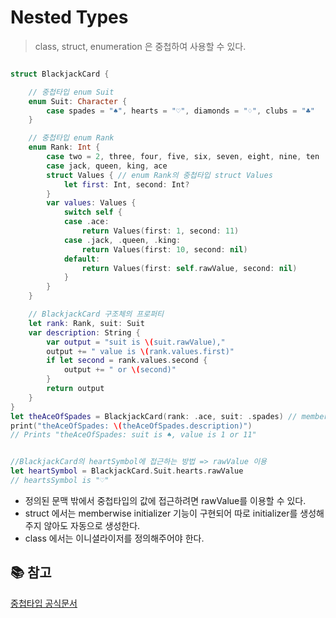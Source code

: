 # Nested Types
> class, struct, enumeration 은 중첩하여 사용할 수 있다.

```swift

struct BlackjackCard {

    // 중첩타입 enum Suit
    enum Suit: Character {
        case spades = "♠", hearts = "♡", diamonds = "♢", clubs = "♣"
    }

    // 중첩타입 enum Rank
    enum Rank: Int {
        case two = 2, three, four, five, six, seven, eight, nine, ten
        case jack, queen, king, ace
        struct Values { // enum Rank의 중첩타입 struct Values
            let first: Int, second: Int?
        }
        var values: Values {
            switch self {
            case .ace:
                return Values(first: 1, second: 11)
            case .jack, .queen, .king:
                return Values(first: 10, second: nil)
            default:
                return Values(first: self.rawValue, second: nil)
            }
        }
    }

    // BlackjackCard 구조체의 프로퍼티
    let rank: Rank, suit: Suit
    var description: String {
        var output = "suit is \(suit.rawValue),"
        output += " value is \(rank.values.first)"
        if let second = rank.values.second {
            output += " or \(second)"
        }
        return output
    }
}
let theAceOfSpades = BlackjackCard(rank: .ace, suit: .spades) // memberwise initializer 
print("theAceOfSpades: \(theAceOfSpades.description)")
// Prints "theAceOfSpades: suit is ♠, value is 1 or 11"


//BlackjackCard의 heartSymbol에 접근하는 방법 => rawValue 이용
let heartSymbol = BlackjackCard.Suit.hearts.rawValue
// heartsSymbol is "♡"
```
- 정의된 문맥 밖에서 중첩타입의 값에 접근하려면 rawValue를 이용할 수 있다.
- struct 에서는 memberwise initializer 기능이 구현되어 따로 initializer를 생성해 주지 않아도 자동으로 생성한다. 
- class 에서는 이니셜라이저를 정의해주어야 한다.

## 📚 참고

[중첩타입 공식문서](https://docs.swift.org/swift-book/LanguageGuide/NestedTypes.html)
